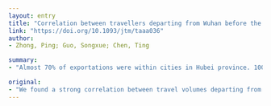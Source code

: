 ```yaml
---
layout: entry
title: "Correlation between travellers departing from Wuhan before the Spring Festival and subsequent spread of COVID-19 to all provinces in China"
link: "https://doi.org/10.1093/jtm/taaa036"
author:
- Zhong, Ping; Guo, Songxue; Chen, Ting

summary:
- "Almost 70% of exportations were within cities in Hubei province. 100 top cities were in Wuhan, Hubei Province before the Spring Festival. Almost 70 per cent of exports were in cities in China in 2020. We found a strong correlation between travel volumes departing from Wuhan and the extent of amplification of the outbreak of COVID-19 in China. In 2020, a majority of exportation were within Hubei provincial cities."

original:
- "We found a strong correlation between travel volumes departing from Wuhan, Hubei Province before the Spring Festival and the extent of amplification of the outbreak of COVID-19 in China in 2020, with 100 top cities. Almost 70% of exportations were within cities in Hubei province."
---
```



